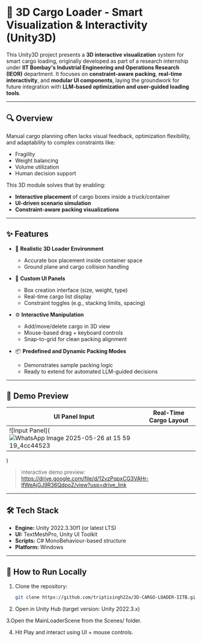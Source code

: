 # 🚛 3D Cargo Loader - Smart Visualization & Interactivity (Unity3D)

This Unity3D project presents a **3D interactive visualization** system for smart cargo loading, originally developed as part of a research internship under **IIT Bombay's Industrial Engineering and Operations Research (IEOR)** department. It focuses on **constraint-aware packing**, **real-time interactivity**, and **modular UI components**, laying the groundwork for future integration with **LLM-based optimization and user-guided loading tools**.

---

## 🔍 Overview

Manual cargo planning often lacks visual feedback, optimization flexibility, and adaptability to complex constraints like:
- Fragility
- Weight balancing
- Volume utilization
- Human decision support

This 3D module solves that by enabling:
- **Interactive placement** of cargo boxes inside a truck/container
- **UI-driven scenario simulation**
- **Constraint-aware packing visualizations**

---

## ✨ Features

- 🧱 **Realistic 3D Loader Environment**
  - Accurate box placement inside container space
  - Ground plane and cargo collision handling

- 🧩 **Custom UI Panels**
  - Box creation interface (size, weight, type)
  - Real-time cargo list display
  - Constraint toggles (e.g., stacking limits, spacing)

- ⚙️ **Interactive Manipulation**
  - Add/move/delete cargo in 3D view
  - Mouse-based drag + keyboard controls
  - Snap-to-grid for clean packing alignment

- 📦 **Predefined and Dynamic Packing Modes**
  - Demonstrates sample packing logic
  - Ready to extend for automated LLM-guided decisions

---

## 🧪 Demo Preview

| UI Panel Input | Real-Time Cargo Layout |
|----------------|------------------------|
| ![Input Panel](![WhatsApp Image 2025-05-26 at 15 59 19_4cc44523](https://github.com/user-attachments/assets/41a0fe55-0427-430a-8919-4be5d70e5d51)
) 

>  interactive demo preview:
https://drive.google.com/file/d/12vzPqpxCG3VAHr-lfWeAjGJ9R36QdpoZ/view?usp=drive_link

---

## 🛠️ Tech Stack

- **Engine:** Unity 2022.3.30f1 (or latest LTS)
- **UI:** TextMeshPro, Unity UI Toolkit
- **Scripts:** C# MonoBehaviour-based structure
- **Platform:** Windows

---

## 🧰 How to Run Locally

1. Clone the repository:
   ```bash
   git clone https://github.com/triptisingh22a/3D-CARGO-LOADER-IITB.git
2. Open in Unity Hub (target version: Unity 2022.3.x)

3.Open the MainLoaderScene from the Scenes/ folder.

4. Hit Play and interact using UI + mouse controls.
